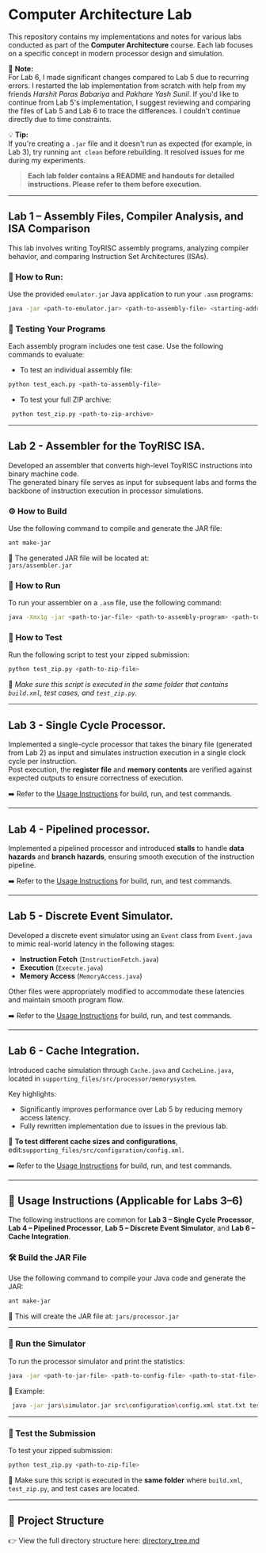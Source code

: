 # Computer Architecture Lab

This repository contains my implementations and notes for various labs conducted as part of the **Computer Architecture** course. Each lab focuses on a specific concept in modern processor design and simulation.  

📌 **Note:**  
For Lab 6, I made significant changes compared to Lab 5 due to recurring errors. I restarted the lab implementation from scratch with help from my friends *Harshit Paras Babariya* and *Pakhare Yash Sunil*. If you'd like to continue from Lab 5's implementation, I suggest reviewing and comparing the files of Lab 5 and Lab 6 to trace the differences. I couldn't continue directly due to time constraints.

💡 **Tip:**  
If you're creating a `.jar` file and it doesn't run as expected (for example, in Lab 3), try running `ant clean` before rebuilding. It resolved issues for me during my experiments.

> **Each lab folder contains a README and handouts for detailed instructions. Please refer to them before execution.**

---


## Lab 1 – Assembly Files, Compiler Analysis, and ISA Comparison

This lab involves writing ToyRISC assembly programs, analyzing compiler behavior, and comparing Instruction Set Architectures (ISAs).

### 🔧 How to Run:

Use the provided `emulator.jar` Java application to run your `.asm` programs:

```bash
java -jar <path-to-emulator.jar> <path-to-assembly-file> <starting-address> <ending-address>
```

### 🧪 Testing Your Programs
Each assembly program includes one test case. Use the following commands to evaluate:
- To test an individual assembly file:
```bash
python test_each.py <path-to-assembly-file>
```
- To test your full ZIP archive:
```bash
 python test_zip.py <path-to-zip-archive>
```

---

## Lab 2 - Assembler for the ToyRISC ISA.

Developed an assembler that converts high-level ToyRISC instructions into binary machine code.  
The generated binary file serves as input for subsequent labs and forms the backbone of instruction execution in processor simulations.

### ⚙️ How to Build

Use the following command to compile and generate the JAR file:

```bash
ant make-jar
```

📁 The generated JAR file will be located at:  
`jars/assembler.jar`

### 🚀 How to Run

To run your assembler on a `.asm` file, use the following command:

```bash
java -Xmx1g -jar <path-to-jar-file> <path-to-assembly-program> <path-to-object-file>
```

### 🧪 How to Test

Run the following script to test your zipped submission:

```bash
python test_zip.py <path-to-zip-file>
```

📌 *Make sure this script is executed in the same folder that contains `build.xml`, test cases, and `test_zip.py`.*

---


## Lab 3 - Single Cycle Processor.

Implemented a single-cycle processor that takes the binary file (generated from Lab 2) as input and simulates instruction execution in a single clock cycle per instruction.  
Post execution, the **register file** and **memory contents** are verified against expected outputs to ensure correctness of execution.

➡️ Refer to the [Usage Instructions](#usage-instructions-applicable-for-labs-3–6) for build, run, and test commands.

---

## Lab 4 - Pipelined processor.

Implemented a pipelined processor and introduced **stalls** to handle **data hazards** and **branch hazards**, ensuring smooth execution of the instruction pipeline.

➡️ Refer to the [Usage Instructions](#usage-instructions-applicable-for-labs-3–6) for build, run, and test commands.

---

## Lab 5 - Discrete Event Simulator.

Developed a discrete event simulator using an `Event` class from `Event.java` to mimic real-world latency in the following stages:
- **Instruction Fetch** (`InstructionFetch.java`)
- **Execution** (`Execute.java`)
- **Memory Access** (`MemoryAccess.java`)

Other files were appropriately modified to accommodate these latencies and maintain smooth program flow.

➡️ Refer to the [Usage Instructions](#usage-instructions-applicable-for-labs-3–6) for build, run, and test commands.

---

## Lab 6 - Cache Integration.

Introduced cache simulation through `Cache.java` and `CacheLine.java`, located in `supporting_files/src/processor/memorysystem`.

Key highlights:
- Significantly improves performance over Lab 5 by reducing memory access latency.
- Fully rewritten implementation due to issues in the previous lab.

📁 **To test different cache sizes and configurations**, edit:`supporting_files/src/configuration/config.xml`. 


➡️ Refer to the [Usage Instructions](#usage-instructions-applicable-for-labs-3–6) for build, run, and test commands.

---

## 📌 Usage Instructions (Applicable for Labs 3–6)

The following instructions are common for **Lab 3 – Single Cycle Processor**, **Lab 4 – Pipelined Processor**, **Lab 5 – Discrete Event Simulator**, and **Lab 6 – Cache Integration**.

### 🛠️ Build the JAR File

Use the following command to compile your Java code and generate the JAR:

```bash
ant make-jar
```

📍 This will create the JAR file at:  `jars/processor.jar` 

---

### 🚀 Run the Simulator

To run the processor simulator and print the statistics:

```bash
java -jar <path-to-jar-file> <path-to-config-file> <path-to-stat-file> <path-to-object-file>
```

📝 Example:

```bash
 java -jar jars\simulator.jar src\configuration\config.xml stat.txt test_cases\descending.out
```

---

### 🧪 Test the Submission

To test your zipped submission:

```bash
python test_zip.py <path-to-zip-file>
```

📌 Make sure this script is executed in the **same folder** where `build.xml`, `test_zip.py`, and test cases are located.

---

## 📂 Project Structure

👉 View the full directory structure here: [directory_tree.md](directory_tree.md)
